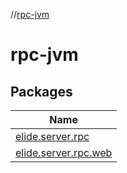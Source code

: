 //[rpc-jvm](index.md)

# rpc-jvm

## Packages

| Name |
|---|
| [elide.server.rpc](rpc-jvm/elide.server.rpc/index.md) |
| [elide.server.rpc.web](rpc-jvm/elide.server.rpc.web/index.md) |
